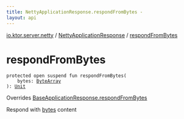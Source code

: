 ```yaml
---
title: NettyApplicationResponse.respondFromBytes - 
layout: api
---
```


<div class='api-docs-breadcrumbs'><a href="../index.html">io.ktor.server.netty</a> / <a href="index.html">NettyApplicationResponse</a> / <a href="./respond-from-bytes.html">respondFromBytes</a></div>

# respondFromBytes

<div class="signature"><code><span class="keyword">protected</span> <span class="keyword">open</span> <span class="keyword">suspend</span> <span class="keyword">fun </span><span class="identifier">respondFromBytes</span><span class="symbol">(</span><br/>&nbsp;&nbsp;&nbsp;&nbsp;<span class="parameterName" id="io.ktor.server.netty.NettyApplicationResponse$respondFromBytes(kotlin.ByteArray)/bytes">bytes</span><span class="symbol">:</span>&nbsp;<a href="https://kotlinlang.org/api/latest/jvm/stdlib/kotlin/-byte-array/index.html"><span class="identifier">ByteArray</span></a><br/><span class="symbol">)</span><span class="symbol">: </span><a href="https://kotlinlang.org/api/latest/jvm/stdlib/kotlin/-unit/index.html"><span class="identifier">Unit</span></a></code></div>

Overrides <a href="../../io.ktor.server.engine/-base-application-response/respond-from-bytes.html">BaseApplicationResponse.respondFromBytes</a>

Respond with <a href="respond-from-bytes.html#io.ktor.server.netty.NettyApplicationResponse$respondFromBytes(kotlin.ByteArray)/bytes">bytes</a> content

